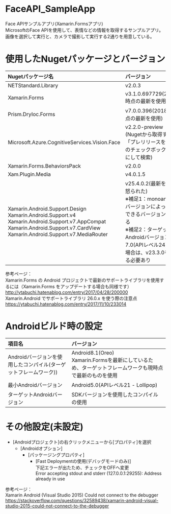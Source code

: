 # FaceAPI_SampleApp
Face APIサンプルアプリ(Xamarin.Formsアプリ)  
MicrosoftのFace APIを使用して、表情などの情報を取得するサンプルアプリ。  
画像を選択して実行と、カメラで撮影して実行する2通りを用意している。  

# 使用したNugetパッケージとバージョン
|Nugetパッケージ名|バージョン|
|:-|:-|
|NETStandard.Library|v2.0.3|
|Xamarin.Forms|v3.1.0.697729(2018/08時点の最新を使用)|
|Prism.DryIoc.Forms|v7.0.0.396(2018/08時点の最新を使用)|
|Microsoft.Azure.CognitiveServices.Vision.Face|v2.2.0-preview <br> (Nugetから取得する際は「プレリリースを含める」のチェックボックスをONにして検索)|
|Xamarin.Forms.BehaviorsPack|v2.0.0|
|Xam.Plugin.Media|v4.0.1.5|
|Xamarin.Android.Support.Design <br> Xamarin.Android.Support.v4 <br> Xamarin.Android.Support.v7.AppCompat <br> Xamarin.Android.Support.v7.CardView <br> Xamarin.Android.Support.v7.MediaRouter|v25.4.0.2(最新を使うと怒られた) <br> ※補足1：monoandroidのバージョンによって使用できるバージョンが異なる <br> ※補足2：ターゲットAndroidバージョンが7.0(APIレベル24)未満の場合は、v23.3.0を指定する必要あり|

参考ページ：  
Xamarin.Forms の Android プロジェクトで最新のサポートライブラリを使用するには（Xamarin.Forms をアップデートする場合も同様です）  
http://ytabuchi.hatenablog.com/entry/2017/04/28/200000  
Xamarin.Android でサポートライブラリ 26.0.x を使う際の注意点  
https://ytabuchi.hatenablog.com/entry/2017/11/10/233014  

# Androidビルド時の設定
|項目名|バージョン|
|:-|:-|
|Androidバージョンを使用したコンパイル(ターゲットフレームワーク))|Android8.1(Oreo)<br>Xamarin.Formsを最新にしているため、ターゲットフレームワークも現時点で最新のものを使用|
|最小Androidバージョン|Android5.0(APIレベル21 - Lollipop)|
|ターゲットAndroidバージョン|SDKバージョンを使用したコンパイルの使用|

# その他設定(未設定)
- [Androidプロジェクト]の右クリックメニューから[プロパティ]を選択
    - [Androidオプション]
        - [パッケージングプロパティ]
            - [Fast Deploymentの使用(デバッグモードのみ)]<br>下記エラーが出たため、チェックをOFFへ変更<br>Error accepting stdout and stderr (127.0.0.1:29255): Address already in use

参考ページ：  
Xamarin Android (Visual Studio 2015) Could not connect to the debugger  
https://stackoverflow.com/questions/32589438/xamarin-android-visual-studio-2015-could-not-connect-to-the-debugger  
